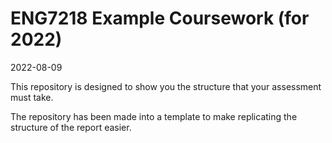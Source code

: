 ENG7218 Example Coursework (for 2022)
================
2022-08-09

This repository is designed to show you the structure that your
assessment must take.

The repository has been made into a template to make replicating the
structure of the report easier.
